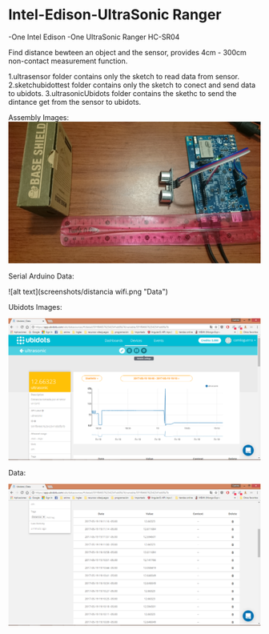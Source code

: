 # Intel-Edison-UltraSonic Ranger 

-One Intel Edison
-One UltraSonic Ranger HC-SR04

Find distance bewteen an object and the sensor, provides 4cm - 300cm non-contact
measurement function.

1.ultrasensor folder contains only the sketch to read data from sensor.
2.sketchubidottest folder contains only the sketch to conect and send data to ubidots.
3.ultrasonicUbidots folder contains the skethc to send the dintance get from the sensor to ubidots.

Assembly Images:
![alt text](screenshots/DSC_0231.JPG "assembly")

Serial Arduino Data:

![alt text](screenshots/distancia wifi.png "Data")

Ubidots Images: 

![alt text](screenshots/ubidots1.png "Description goes here")

Data:

![alt text](screenshots/ubidots2.png "Description goes here")
